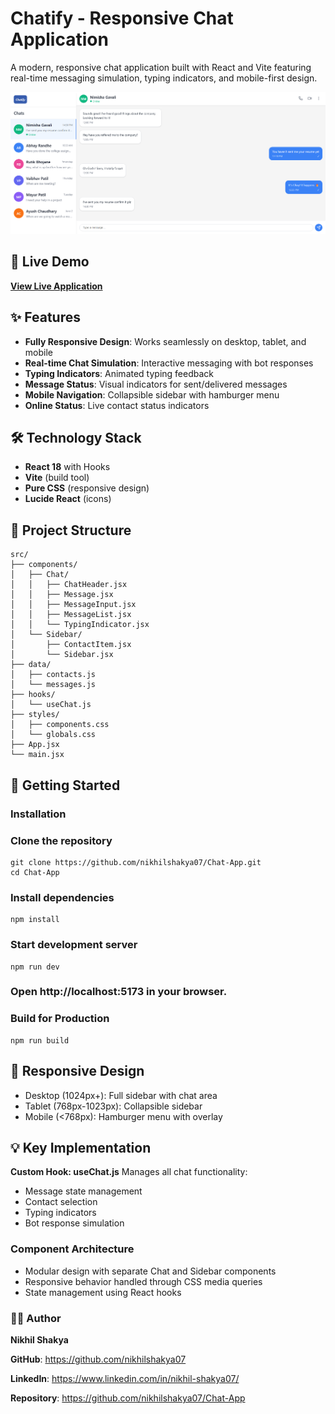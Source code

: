 # Chatify - Responsive Chat Application

A modern, responsive chat application built with React and Vite featuring real-time messaging simulation, typing indicators, and mobile-first design.

![Chatify Screenshot](public/Screenshot%202025-06-14%20204208.png)

## 🚀 Live Demo

**[View Live Application](https://chat-app-rho-henna.vercel.app/)**

## ✨ Features

- **Fully Responsive Design**: Works seamlessly on desktop, tablet, and mobile
- **Real-time Chat Simulation**: Interactive messaging with bot responses
- **Typing Indicators**: Animated typing feedback
- **Message Status**: Visual indicators for sent/delivered messages
- **Mobile Navigation**: Collapsible sidebar with hamburger menu
- **Online Status**: Live contact status indicators

## 🛠️ Technology Stack

- **React 18** with Hooks
- **Vite** (build tool)
- **Pure CSS** (responsive design)
- **Lucide React** (icons)

## 📁 Project Structure
```pgsql
src/
├── components/
│   ├── Chat/
│   │   ├── ChatHeader.jsx
│   │   ├── Message.jsx
│   │   ├── MessageInput.jsx
│   │   ├── MessageList.jsx
│   │   └── TypingIndicator.jsx
│   └── Sidebar/
│       ├── ContactItem.jsx
│       └── Sidebar.jsx
├── data/
│   ├── contacts.js
│   └── messages.js
├── hooks/
│   └── useChat.js
├── styles/
│   ├── components.css
│   └── globals.css
├── App.jsx
└── main.jsx
```

## 🚀 Getting Started

### Installation

### Clone the repository
```
git clone https://github.com/nikhilshakya07/Chat-App.git
cd Chat-App
```

### Install dependencies
```
npm install
```

### Start development server
```
npm run dev
```

### Open http://localhost:5173 in your browser.

### Build for Production
```
npm run build
```

## 📱 Responsive Design

- Desktop (1024px+): Full sidebar with chat area
- Tablet (768px-1023px): Collapsible sidebar
- Mobile (<768px): Hamburger menu with overlay

## 💡 Key Implementation

**Custom Hook: useChat.js**
Manages all chat functionality:

- Message state management
- Contact selection
- Typing indicators
- Bot response simulation

### Component Architecture

- Modular design with separate Chat and Sidebar components
- Responsive behavior handled through CSS media queries
- State management using React hooks

### 👨‍💻 Author
**Nikhil Shakya**

**GitHub**: https://github.com/nikhilshakya07

**LinkedIn**: https://www.linkedin.com/in/nikhil-shakya07/

**Repository**: https://github.com/nikhilshakya07/Chat-App



